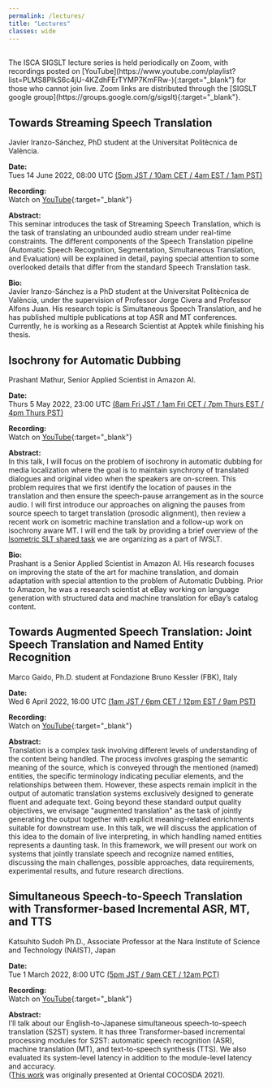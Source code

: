 ```yaml
---
permalink: /lectures/
title: "Lectures"
classes: wide
---
```


<br/>
The ISCA SIGSLT lecture series is held periodically on Zoom, with recordings posted on [YouTube](https://www.youtube.com/playlist?list=PLMS8PIkS6c4jU-4KZdhFErTYMP7KmFRw-){:target="_blank"} for those who cannot join live.  
Zoom links are distributed through the [SIGSLT google group](https://groups.google.com/g/sigslt){:target="_blank"}.


## Towards Streaming Speech Translation
Javier Iranzo-Sánchez, PhD student at the Universitat Politècnica de València.

**Date:**  
<i class="fas fa-calendar-day"></i> Tues 14 June 2022, 08:00 UTC [(5pm JST / 10am CET / 4am EST / 1am PST)](https://www.timeanddate.com/worldclock/converter.html?iso=20220614T080000&p1=1440&p2=248&p3=5805&p4=224&p5=179)

**Recording:**  
<i class="fas fa-video"></i> Watch on [YouTube](https://youtu.be/91btxw8ewcI){:target="_blank"}  

**Abstract:**  
This seminar introduces the task of Streaming Speech Translation, which is the task of translating an unbounded audio stream under real-time constraints. The different components of the Speech Translation pipeline (Automatic Speech Recognition, Segmentation, Simultaneous Translation, and Evaluation) will be explained in detail, paying special attention to some overlooked details that differ from the standard Speech Translation task.

**Bio:**  
Javier Iranzo-Sánchez is a PhD student at the Universitat Politècnica de València, under the supervision of Professor Jorge Civera and Professor Alfons Juan. His research topic is Simultaneous Speech Translation, and he has published multiple publications at top ASR and MT conferences. Currently, he is working as a Research Scientist at Apptek while finishing his thesis.


## Isochrony for Automatic Dubbing
Prashant Mathur, Senior Applied Scientist in Amazon AI.

**Date:**  
<i class="fas fa-calendar-day"></i> Thurs 5 May 2022, 23:00 UTC [(8am Fri JST / 1am Fri CET / 7pm Thurs EST / 4pm Thurs PST)](https://www.timeanddate.com/worldclock/converter.html?iso=20220505T230000&p1=1440&p2=248&p3=5805&p4=224&p5=179)

**Recording:**  
<i class="fas fa-video"></i> Watch on [YouTube](https://youtu.be/PaxRvWzBlOI){:target="_blank"}  

**Abstract:**  
In this talk, I will focus on the problem of isochrony in automatic dubbing for media localization where the goal is to maintain synchrony of translated dialogues and original video when the speakers are on-screen. This problem requires that we first identify the location of pauses in the translation and then ensure the speech-pause arrangement as in the source audio. I will first introduce our approaches on aligning the pauses from source speech to target translation (prosodic alignment), then review a recent work on isometric machine translation and a follow-up work on isochrony aware MT. I will end the talk by providing a brief overview of the [Isometric SLT shared task](https://iwslt.org/2022/isometric) we are organizing as a part of IWSLT.

**Bio:**  
Prashant is a Senior Applied Scientist in Amazon AI. His research focuses on improving the state of the art for machine translation, and domain adaptation with special attention to the problem of Automatic Dubbing. Prior to Amazon, he was a research scientist at eBay working on language generation with structured data and machine translation for eBay’s catalog content.


## Towards Augmented Speech Translation: Joint Speech Translation and Named Entity Recognition
Marco Gaido, Ph.D. student at Fondazione Bruno Kessler (FBK), Italy

**Date:**  
<i class="fas fa-calendar-day"></i> Wed 6 April 2022, 16:00 UTC [(1am JST / 6pm CET / 12pm EST / 9am PST)](https://www.timeanddate.com/worldclock/converter.html?iso=20220406T160000&p1=1440&p2=248&p3=5805&p4=419&p5=224)

**Recording:**  
<i class="fas fa-video"></i> Watch on [YouTube](https://www.youtube.com/watch?v=g2fIcjVWgXY){:target="_blank"}  

**Abstract:**  
Translation is a complex task involving different levels of understanding of the content being handled. The process involves grasping the semantic meaning of the source, which is conveyed through the mentioned (named) entities, the specific terminology indicating peculiar elements, and the relationships between them. However, these aspects remain implicit in the output of automatic translation systems exclusively designed to generate fluent and adequate text. Going beyond these standard output quality objectives, we envisage "augmented translation" as the task of jointly generating the output together with explicit meaning-related enrichments suitable for downstream use. In this talk, we will discuss the application of this idea to the domain of live interpreting, in which handling named entities represents a daunting task. In this framework, we will present our work on systems that jointly translate speech and recognize named entities, discussing the main challenges, possible approaches, data requirements, experimental results, and future research directions.


## Simultaneous Speech-to-Speech Translation with Transformer-based Incremental ASR, MT, and TTS
Katsuhito Sudoh Ph.D., Associate Professor at the Nara Institute of Science and Technology (NAIST), Japan

**Date:**  
<i class="fas fa-calendar-day"></i> Tue 1 March 2022, 8:00 UTC [(5pm JST / 9am CET / 12am PCT)](https://www.timeanddate.com/worldclock/converter.html?iso=20220301T080000&p1=1440&p2=248&p3=5805&p4=224)

**Recording:**  
<i class="fas fa-video"></i> Watch on [YouTube](https://www.youtube.com/watch?v=PH6Zlki-1pg&list=PLMS8PIkS6c4jU-4KZdhFErTYMP7KmFRw-){:target="_blank"}  

**Abstract:**  
I’ll talk about our English-to-Japanese simultaneous speech-to-speech translation (S2ST) system. It has three Transformer-based incremental processing modules for S2ST: automatic speech recognition (ASR), machine translation (MT), and text-to-speech synthesis (TTS). We also evaluated its system-level latency in addition to the module-level latency and accuracy.  
([This work](https://ieeexplore.ieee.org/document/9660477) was originally presented at Oriental COCOSDA 2021). 

